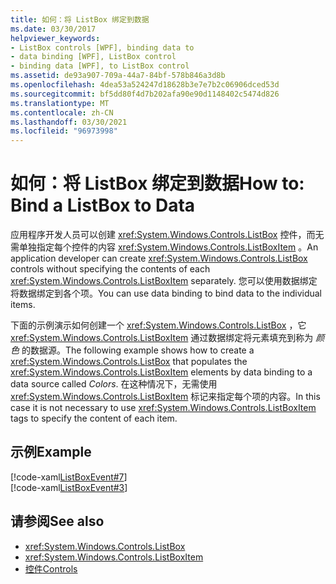 ```yaml
---
title: 如何：将 ListBox 绑定到数据
ms.date: 03/30/2017
helpviewer_keywords:
- ListBox controls [WPF], binding data to
- data binding [WPF], ListBox control
- binding data [WPF], to ListBox control
ms.assetid: de93a907-709a-44a7-84bf-578b846a3d8b
ms.openlocfilehash: 4dea53a524247d18628b3e7e7b2c06906dced53d
ms.sourcegitcommit: bf5dd80f4d7b202afa90e90d1148402c5474d826
ms.translationtype: MT
ms.contentlocale: zh-CN
ms.lasthandoff: 03/30/2021
ms.locfileid: "96973998"
---
```

# <a name="how-to-bind-a-listbox-to-data"></a><span data-ttu-id="e0bf5-102">如何：将 ListBox 绑定到数据</span><span class="sxs-lookup"><span data-stu-id="e0bf5-102">How to: Bind a ListBox to Data</span></span>
<span data-ttu-id="e0bf5-103">应用程序开发人员可以创建 <xref:System.Windows.Controls.ListBox> 控件，而无需单独指定每个控件的内容 <xref:System.Windows.Controls.ListBoxItem> 。</span><span class="sxs-lookup"><span data-stu-id="e0bf5-103">An application developer can create <xref:System.Windows.Controls.ListBox> controls without specifying the contents of each <xref:System.Windows.Controls.ListBoxItem> separately.</span></span> <span data-ttu-id="e0bf5-104">您可以使用数据绑定将数据绑定到各个项。</span><span class="sxs-lookup"><span data-stu-id="e0bf5-104">You can use data binding to bind data to the individual items.</span></span>  
  
 <span data-ttu-id="e0bf5-105">下面的示例演示如何创建一个 <xref:System.Windows.Controls.ListBox> ，它 <xref:System.Windows.Controls.ListBoxItem> 通过数据绑定将元素填充到称为 *颜色* 的数据源。</span><span class="sxs-lookup"><span data-stu-id="e0bf5-105">The following example shows how to create a <xref:System.Windows.Controls.ListBox> that populates the <xref:System.Windows.Controls.ListBoxItem> elements by data binding to a data source called *Colors*.</span></span> <span data-ttu-id="e0bf5-106">在这种情况下，无需使用 <xref:System.Windows.Controls.ListBoxItem> 标记来指定每个项的内容。</span><span class="sxs-lookup"><span data-stu-id="e0bf5-106">In this case it is not necessary to use <xref:System.Windows.Controls.ListBoxItem> tags to specify the content of each item.</span></span>  
  
## <a name="example"></a><span data-ttu-id="e0bf5-107">示例</span><span class="sxs-lookup"><span data-stu-id="e0bf5-107">Example</span></span>  
 [!code-xaml[ListBoxEvent#7](~/samples/snippets/csharp/VS_Snippets_Wpf/ListBoxEvent/CSharp/Pane1.xaml#7)]  
[!code-xaml[ListBoxEvent#3](~/samples/snippets/csharp/VS_Snippets_Wpf/ListBoxEvent/CSharp/Pane1.xaml#3)]  
  
## <a name="see-also"></a><span data-ttu-id="e0bf5-108">请参阅</span><span class="sxs-lookup"><span data-stu-id="e0bf5-108">See also</span></span>

- <xref:System.Windows.Controls.ListBox>
- <xref:System.Windows.Controls.ListBoxItem>
- [<span data-ttu-id="e0bf5-109">控件</span><span class="sxs-lookup"><span data-stu-id="e0bf5-109">Controls</span></span>](../advanced/optimizing-performance-controls.md)
